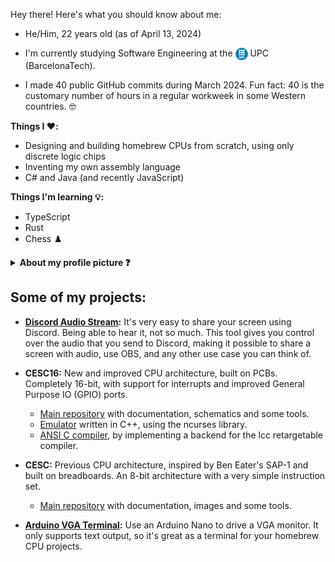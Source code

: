 Hey there! Here's what you should know about me:

<ul>
  <li>He/Him, 22 years old (as of April 13, 2024)</li>
  <li>
    <p>I'm currently studying Software Engineering at the 
      <img align="top" src="img/UPC_logo.png" alt="UPC Logo" width="20" height="20">
      UPC (BarcelonaTech).</p>
  </li>
  <li>I made 40 public GitHub commits during March 2024. Fun fact: 40 is the customary number of hours in a regular workweek in some Western countries. 🤓</li>
</ul> 


**Things I ❤️:**
- Designing and building homebrew CPUs from scratch, using only discrete logic chips
- Inventing my own assembly language
- C# and Java (and recently JavaScript)

**Things I'm learning 💡:**
- TypeScript
- Rust
- Chess ♟️

<details>
<summary><b>About my profile picture ❓</b></summary>
<br>

I had a vague idea of what I wanted, so I asked ChatGPT:
```
I'm trying to use dalle 2 to generate a profile picture.
Could you give me some prompts I could use? I want the profile picture
to be minimalist and geeky or somewhat related to programming.
```
ChatGPT responded with:
```
Here are a few prompts you can use with DALL-E 2 to generate minimalist,
geeky or programming-related profile pictures:

"Minimalistic computer coding symbol"
"Simple geometric shape with a programming language keyword"
"Minimalistic representation of a computer chip"
"A minimalist portrait of a programmer"
"A minimalist representation of a computer keyboard"
"A minimalist representation of a computer mouse"
"A minimalist representation of a computer screen with a code snippet"
"A minimalist representation of a computer network"
"A minimalist representation of a computer server"
Keep in mind that DALL-E 2 is a powerful model but it is not perfect, the results may vary and
it might take multiple attempts to get a good image.
```
Out of all the prompts, `"A minimalist portrait of a programmer"` worked [exceptionally well](https://labs.openai.com/s/wnroTIM2KFrlf4AD2ZqZEiWr), and it even resembles me a bit. With very little editing (mainly to remove a very distracting left eye) I got my current picture.

Other honorable mentions:
- `"A minimalist portrait of a programmer"`: [Picture 1](https://labs.openai.com/s/TsMXREA9KyGmkq6shFyu1GZX), [Picture 2](https://labs.openai.com/s/28sbF5Zl2lykmKrJxl26Ek3N).
- `"Minimalistic representation of a computer chip"`: [A bit too simple, but looks good](https://labs.openai.com/s/YfdwPcA6EXpv4arpExMmSbDR).
- `"A minimalist representation of a computer keyboard"`: [Ń̴̩̒OL̶̢͝҉̛H keyboard layout](https://labs.openai.com/s/nIDzLez4eQF2Q3Q7SEPOLCIu).
---

</details>



## Some of my projects:

- **[Discord Audio Stream](https://github.com/p-rivero/DiscordAudioStream):** It's very easy to share your screen using Discord. Being able to hear it, not so much. This tool gives you control over the audio that you send to Discord, making it possible to share a screen with audio, use OBS, and any other use case you can think of.

- **CESC16:** New and improved CPU architecture, built on PCBs. Completely 16-bit, with support for interrupts and improved General Purpose IO (GPIO) ports.  
  - [Main repository](https://github.com/p-rivero/CESC16) with documentation, schematics and some tools.  
  - [Emulator](https://github.com/p-rivero/CESC16-emulator) written in C++, using the ncurses library.  
  - [ANSI C compiler](https://github.com/p-rivero/lcc), by implementing a backend for the lcc retargetable compiler.  

- **CESC:** Previous CPU architecture, inspired by Ben Eater's SAP-1 and built on breadboards. An 8-bit architecture with a very simple instruction set.  
  - [Main repository](https://github.com/p-rivero/CESCA) with documentation, images and some tools.

- **[Arduino VGA Terminal](https://github.com/p-rivero/ArduinoVGA):** Use an Arduino Nano to drive a VGA monitor. It only supports text output, so it's great as a terminal for your homebrew CPU projects.  
